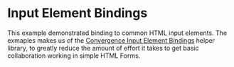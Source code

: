 # Input Element Bindings

This example demonstrated binding to common HTML input elements.  The exmaples makes us of the [Convergence Input Element Bindings](https://www.npmjs.com/package/@convergence/input-element-bindings) helper library, to greatly reduce the amount of effort it takes to get basic collaboration working in simple HTML Forms.
